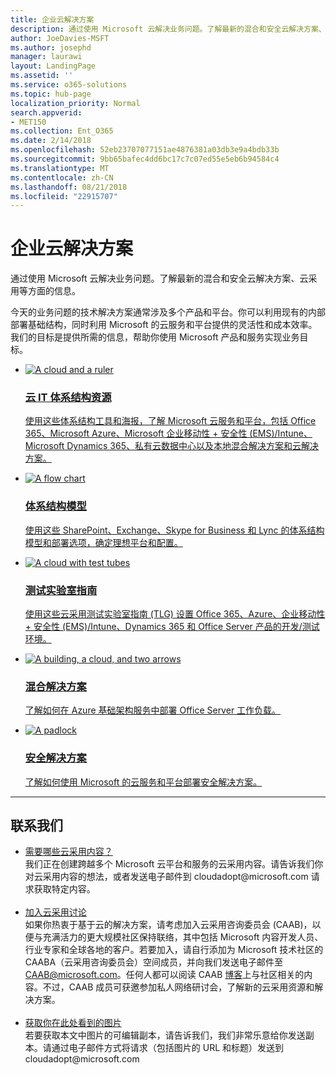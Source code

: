 ```yaml
---
title: 企业云解决方案
description: 通过使用 Microsoft 云解决业务问题。了解最新的混合和安全云解决方案、云采用等方面的信息。
author: JoeDavies-MSFT
ms.author: josephd
manager: laurawi
layout: LandingPage
ms.assetid: ''
ms.service: o365-solutions
ms.topic: hub-page
localization_priority: Normal
search.appverid:
- MET150
ms.collection: Ent_O365
ms.date: 2/14/2018
ms.openlocfilehash: 52eb23707077151ae4876381a03db3e9a4bdb33b
ms.sourcegitcommit: 9bb65bafec4dd6bc17c7c07ed55e5eb6b94584c4
ms.translationtype: MT
ms.contentlocale: zh-CN
ms.lasthandoff: 08/21/2018
ms.locfileid: "22915707"
---
```

<h1>企业云解决方案</h1>
<p>通过使用 Microsoft 云解决业务问题。了解最新的混合和安全云解决方案、云采用等方面的信息。</p>
<p>今天的业务问题的技术解决方案通常涉及多个产品和平台。你可以利用现有的内部部署基础结构，同时利用 Microsoft 的云服务和平台提供的灵活性和成本效率。我们的目标是提供所需的信息，帮助你使用 Microsoft 产品和服务实现业务目标。</p>
<ul class="cardsF panelContent">
    <li>
        <a href="/office365/enterprise/microsoft-cloud-it-architecture-resources">
        <div class="cardSize">
            <div class="cardPadding">
                <div class="card">
                    <div class="cardImageOuter">
                        <div class="cardImage">
                            <img src="https://docs.microsoft.com/en-us/office/media/icons/cloud-architecture2.svg" alt="A cloud and a ruler" />
                        </div>
                    </div>
                    <div class="cardText">
                        <h3>云 IT 体系结构资源</h3>
                <p>使用这些体系结构工具和海报，了解 Microsoft 云服务和平台，包括 Office 365、Microsoft Azure、Microsoft 企业移动性 + 安全性 (EMS)/Intune、Microsoft Dynamics 365、私有云数据中心以及本地混合解决方案和云解决方案。</p>
                    </div>
                </div>
            </div>
        </div>
        </a>
    </li> 
    <li>
        <a href="/office365/enterprise/architectural-models-for-sharepoint-exchange-skype-for-business-and-lync">
        <div class="cardSize">
            <div class="cardPadding">
                <div class="card">
                    <div class="cardImageOuter">
                        <div class="cardImage">
                            <img src="https://docs.microsoft.com/en-us/office/media/icons/process-flow.svg" alt="A flow chart" />
                        </div>
                    </div>
                    <div class="cardText">
                        <h3>体系结构模型</h3>
                <p>使用这些 SharePoint、Exchange、Skype for Business 和 Lync 的体系结构模型和部署选项，确定理想平台和配置。</p>
                    </div>
                </div>
            </div>
        </div>
        </a>
    </li>
    <li>
        <a href="/office365/enterprise/cloud-adoption-test-lab-guides-tlgs">
        <div class="cardSize">
            <div class="cardPadding">
                <div class="card">
                    <div class="cardImageOuter">
                        <div class="cardImage">
                            <img src="https://docs.microsoft.com/en-us/office/media/icons/cloud-devtest.svg" alt="A cloud with test tubes" />
                        </div>
                    </div>
                    <div class="cardText">
                        <h3>测试实验室指南</h3>
                <p>使用这些云采用测试实验室指南 (TLG) 设置 Office 365、Azure、企业移动性 + 安全性 (EMS)/Intune、Dynamics 365 和 Office Server 产品的开发/测试环境。</p>
                    </div>
                </div>
            </div>
        </div>
        </a>
    </li>
    <li>
        <a href="/office365/enterprise/hybrid-solutions">
        <div class="cardSize">
            <div class="cardPadding">
                <div class="card">
                    <div class="cardImageOuter">
                        <div class="cardImage">
                            <img src="https://docs.microsoft.com/en-us/office/media/icons/hybrid.svg" alt="A building, a cloud, and two arrows" />
                        </div>
                    </div>
                    <div class="cardText">
                        <h3>混合解决方案</h3>
                <p>了解如何在 Azure 基础架构服务中部署 Office Server 工作负载。</p>
                    </div>
                </div>
            </div>
        </div>
        </a>
    </li>
    <li>
        <a href="/office365/enterprise/security-solutions">
        <div class="cardSize">
            <div class="cardPadding">
                <div class="card">
                    <div class="cardImageOuter">
                        <div class="cardImage">
                            <img src="https://docs.microsoft.com/en-us/office/media/icons/lock-protected.svg" alt="A padlock" />
                        </div>
                    </div>
                    <div class="cardText">
                        <h3>安全解决方案</h3>
                <p>了解如何使用 Microsoft 的云服务和平台部署安全解决方案。</p>
                    </div>
                </div>
            </div>
        </div>
        </a>
    </li>
</ul>

---

<h2>联系我们</h2>
<ul>
    <li><a href="mailto:cloudadopt@microsoft.com?Subject=[Cloud%20Adoption%20Content%20Feedback]:%20">需要哪些云采用内容？</a><br>我们正在创建跨越多个 Microsoft 云平台和服务的云采用内容。请告诉我们你对云采用内容的想法，或者发送电子邮件到 cloudadopt@microsoft.com 请求获取特定内容。</li><br>
    <li><a href="https://aka.ms/caab">加入云采用讨论</a><br>如果你热衷于基于云的解决方案，请考虑加入云采用咨询委员会 (CAAB)，以便与充满活力的更大规模社区保持联络，其中包括 Microsoft 内容开发人员、行业专家和全球各地的客户。若要加入，请自行添加为 Microsoft 技术社区的 CAABA（云采用咨询委员会）空间成员，并向我们发送电子邮件至 <a href="mailto:caab@microsoft.com?Subject=I%20just%20joined%20the%20Cloud%20Adoption%20Advisory%20Board!">CAAB@microsoft.com</a>。任何人都可以阅读 CAAB <a href="https://blogs.technet.com/b/solutions_advisory_board/">博客</a>上与社区相关的内容。不过，CAAB 成员可获邀参加私人网络研讨会，了解新的云采用资源和解决方案。</li><br>
    <li><a href="mailto:cloudadopt@microsoft.com?subject=[Art%20Request]:%20">获取你在此处看到的图片</a><br>若要获取本文中图片的可编辑副本，请告诉我们，我们非常乐意给你发送副本。请通过电子邮件方式将请求（包括图片的 URL 和标题）发送到 cloudadopt@microsoft.com</li>
</ul>
